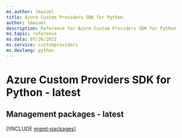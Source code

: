 ```yaml
---
ms.author: lmazuel
title: Azure Custom Providers SDK for Python
author: lmazuel
description: Reference for Azure Custom Providers SDK for Python
ms.topic: reference
ms.data: 07/26/2022
ms.service: customproviders
ms.devlang: python
---
```

# Azure Custom Providers SDK for Python - latest

## Management packages - latest
[!INCLUDE [mgmt-packages](custom-providers-mgmt-index.md)]